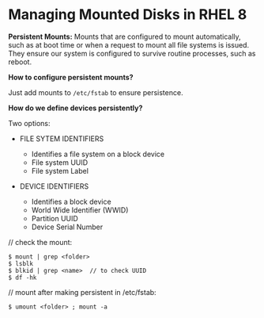 # **Managing Mounted Disks in RHEL 8**

**Persistent Mounts:** Mounts that are configured to mount automatically, such as at boot time or when a request to mount all file systems is issued. They ensure our system is configured to survive routine processes, such as reboot.

**How to configure persistent mounts?**

Just add mounts to `/etc/fstab` to ensure persistence.

**How do we define devices persistently?**

Two options:

- FILE SYTEM IDENTIFIERS
  - Identifies a file system on a block device
  - File system UUID
  - File system Label

- DEVICE IDENTIFIERS
  - Identifies a block device
  - World Wide Identifier (WWID)
  - Partition UUID
  - Device Serial Number


// check the mount:
  
    $ mount | grep <folder>
    $ lsblk
    $ blkid | grep <name>  // to check UUID
    $ df -hk

// mount after making persistent in /etc/fstab:
  
    $ umount <folder> ; mount -a 

